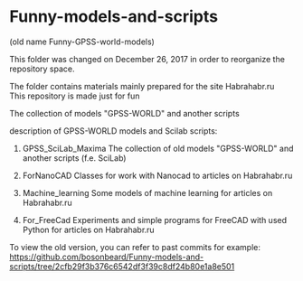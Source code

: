 Funny-models-and-scripts
=================================

(old name Funny-GPSS-world-models)  
  
This folder was changed on December 26, 2017 in order to reorganize the repository space.  

The folder contains materials mainly prepared for the site Habrahabr.ru   
This repository is made just for fun


The collection of models "GPSS-WORLD" and another scripts

description of GPSS-WORLD models and Scilab scripts:

1. GPSS_SciLab_Maxima
The collection of old models "GPSS-WORLD" and another scripts (f.e. SciLab)

2. ForNanoCAD
Classes for work with Nanocad to articles on Habrahabr.ru  

3. Machine_learning
Some models of machine learning for articles on Habrahabr.ru  

4. For_FreeCad
Experiments and simple programs for FreeCAD with used Python for articles on Habrahabr.ru  

To view the old version, you can refer to past commits for example:  
https://github.com/bosonbeard/Funny-models-and-scripts/tree/2cfb29f3b376c6542df3f39c8df24b80e1a8e501
